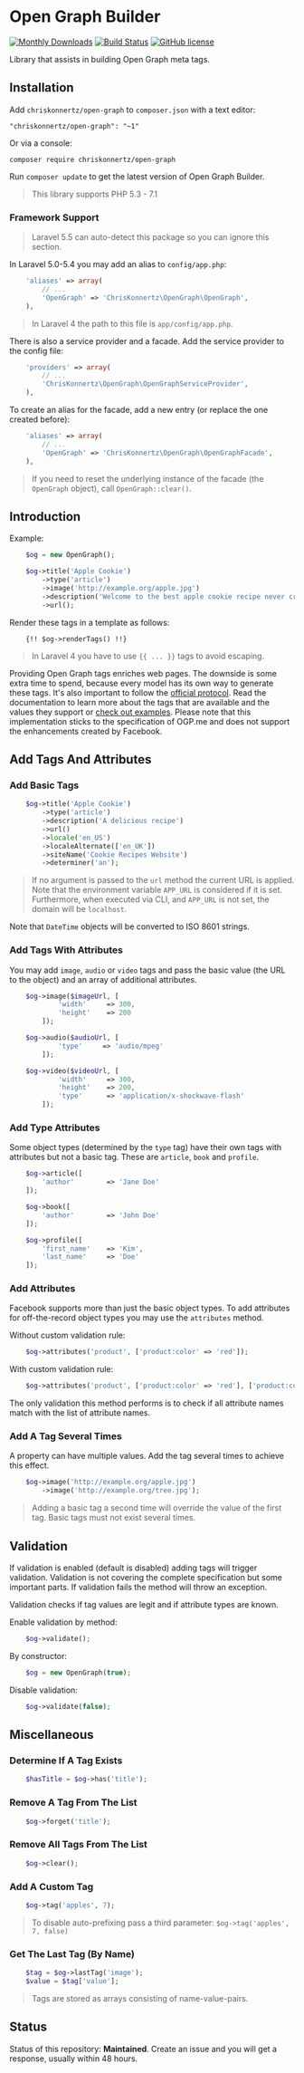 # Open Graph Builder

[![Monthly Downloads](https://img.shields.io/packagist/dm/chriskonnertz/open-graph.svg)](https://packagist.org/packages/chriskonnertz/open-graph)
[![Build Status](https://travis-ci.org/chriskonnertz/open-graph.png)](https://travis-ci.org/chriskonnertz/open-graph)
[![GitHub license](https://img.shields.io/badge/license-MIT-blue.svg)](https://raw.githubusercontent.com/chriskonnertz/open-graph/master/LICENSE)

Library that assists in building Open Graph meta tags.

## Installation

Add `chriskonnertz/open-graph` to `composer.json` with a text editor:

    "chriskonnertz/open-graph": "~1"
    
Or via a console:

```
composer require chriskonnertz/open-graph
```

Run `composer update` to get the latest version of Open Graph Builder.

> This library supports PHP 5.3 - 7.1

### Framework Support

> Laravel 5.5 can auto-detect this package so you can ignore this section. 

In Laravel 5.0-5.4 you may add an alias to `config/app.php`:
```php
    'aliases' => array(
        // ...
        'OpenGraph' => 'ChrisKonnertz\OpenGraph\OpenGraph',
    ),
```

> In Laravel 4 the path to this file is `app/config/app.php`.

There is also a service provider and a facade. Add the service provider to the config file:

```php
    'providers' => array(
        // ...
        'ChrisKonnertz\OpenGraph\OpenGraphServiceProvider',
    ),
```

To create an alias for the facade, add a new entry (or replace the one created before):

```php
    'aliases' => array(
        // ...
        'OpenGraph' => 'ChrisKonnertz\OpenGraph\OpenGraphFacade',
    ),
```

> If you need to reset the underlying instance of the facade (the `OpenGraph` object), call `OpenGraph::clear()`.

## Introduction

Example:
```php
    $og = new OpenGraph();

    $og->title('Apple Cookie')
        ->type('article')
        ->image('http://example.org/apple.jpg')
        ->description('Welcome to the best apple cookie recipe never created.')
        ->url();
```
Render these tags in a template as follows:
```
    {!! $og->renderTags() !!}
```

> In Laravel 4 you have to use ``{{ ... }}`` tags to avoid escaping.

Providing Open Graph tags enriches web pages. The downside is some extra time to spend, because every model has its own way to generate these tags. It's also important to follow the [official protocol](http://ogp.me/). Read the documentation to learn more about the tags that are available and the values they support or [check out examples](https://github.com/niallkennedy/open-graph-protocol-examples). Please note that this implementation sticks to the specification of OGP.me and does not support the enhancements created by Facebook.

## Add Tags And Attributes

### Add Basic Tags
```php
    $og->title('Apple Cookie')
        ->type('article')
        ->description('A delicious recipe')
        ->url()
        ->locale('en_US')
        ->localeAlternate(['en_UK'])
        ->siteName('Cookie Recipes Website')
        ->determiner('an');
```
> If no argument is passed to the `url` method the current URL is applied. Note that the environment variable `APP_URL` is considered if it is set. Furthermore, when executed via CLI, and `APP_URL` is not set, the domain will be `localhost`.

Note that `DateTime` objects will be converted to ISO 8601 strings.

### Add Tags With Attributes

You may add `image`, `audio` or `video` tags and pass the basic value (the URL to the object) and an array of additional attributes.
```php
    $og->image($imageUrl, [
            'width'     => 300,
            'height'    => 200
        ]);

    $og->audio($audioUrl, [
            'type'     => 'audio/mpeg'
        ]);

    $og->video($videoUrl, [
            'width'     => 300,
            'height'    => 200,
            'type'      => 'application/x-shockwave-flash'
        ]);
```
### Add Type Attributes

Some object types (determined by the `type` tag) have their own tags with attributes but not a basic tag. These are `article`, `book` and `profile`.
```php
    $og->article([
        'author'        => 'Jane Doe'
    ]);

    $og->book([
        'author'        => 'John Doe'
    ]);

    $og->profile([
        'first_name'    => 'Kim',
        'last_name'     => 'Doe'
    ]);
```
### Add Attributes

Facebook supports more than just the basic object types. To add attributes for off-the-record object types you may use the `attributes` method.

Without custom validation rule:
```php
    $og->attributes('product', ['product:color' => 'red']);
```
With custom validation rule:
```php
    $og->attributes('product', ['product:color' => 'red'], ['product:color']);
```
The only validation this method performs is to check if all attribute names match with the list of attribute names.

### Add A Tag Several Times

A property can have multiple values. Add the tag several times to achieve this effect.
```php
    $og->image('http://example.org/apple.jpg')
        ->image('http://example.org/tree.jpg');
```
> Adding a basic tag a second time will override the value of the first tag. Basic tags must not exist several times.

## Validation

If validation is enabled (default is disabled) adding tags will trigger validation. Validation is not covering the complete specification but some important parts. If validation fails the method will throw an exception.

Validation checks if tag values are legit and if attribute types are known.

Enable validation by method:
```php
    $og->validate();
```
By constructor:
```php
    $og = new OpenGraph(true);
```
Disable validation:
```php
    $og->validate(false);
```
## Miscellaneous

### Determine If A Tag Exists
```php
    $hasTitle = $og->has('title');
```
### Remove A Tag From The List
```php
    $og->forget('title');
```
### Remove All Tags From The List
```php
    $og->clear();
```
### Add A Custom Tag
```php
    $og->tag('apples', 7);
```

> To disable auto-prefixing pass a third parameter: `$og->tag('apples', 7, false)`

### Get The Last Tag (By Name)
```php
    $tag = $og->lastTag('image');
    $value = $tag['value'];
```
> Tags are stored as arrays consisting of name-value-pairs.

## Status

Status of this repository: **Maintained**. Create an issue and you will get a response, usually within 48 hours.
